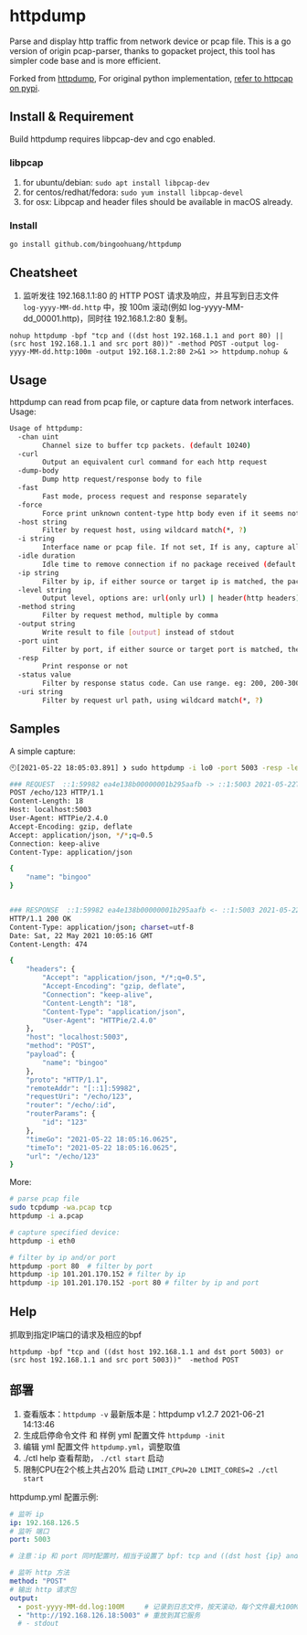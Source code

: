 # httpdump

Parse and display http traffic from network device or pcap file. This is a go version of origin pcap-parser, thanks to
gopacket project, this tool has simpler code base and is more efficient.

Forked from [httpdump](https://github.com/hsiafan/httpdump), For original python
implementation, [refer to httpcap on pypi](https://pypi.org/project/httpcap/).

## Install & Requirement

Build httpdump requires libpcap-dev and cgo enabled.

### libpcap

1. for ubuntu/debian: `sudo apt install libpcap-dev`
1. for centos/redhat/fedora: `sudo yum install libpcap-devel`
1. for osx: Libpcap and header files should be available in macOS already.

### Install

`go install github.com/bingoohuang/httpdump`

## Cheatsheet

1. 监听发往 192.168.1.1:80 的 HTTP POST 请求及响应，并且写到日志文件 `log-yyyy-MM-dd.http` 中，按 100m 滚动(例如 log-yyyy-MM-dd_00001.http)，同时往 192.168.1.2:80 复制。
   
`nohup httpdump -bpf "tcp and ((dst host 192.168.1.1 and port 80) || (src host 192.168.1.1 and src port 80))" -method POST -output log-yyyy-MM-dd.http:100m -output 192.168.1.2:80 2>&1 >> httpdump.nohup &`

## Usage

httpdump can read from pcap file, or capture data from network interfaces. Usage:

```sh
Usage of httpdump:
  -chan uint
        Channel size to buffer tcp packets. (default 10240)
  -curl
        Output an equivalent curl command for each http request
  -dump-body
        Dump http request/response body to file
  -fast
        Fast mode, process request and response separately
  -force
        Force print unknown content-type http body even if it seems not to be text content
  -host string
        Filter by request host, using wildcard match(*, ?)
  -i string
        Interface name or pcap file. If not set, If is any, capture all interface traffics (default "any")
  -idle duration
        Idle time to remove connection if no package received (default 4m0s)
  -ip string
        Filter by ip, if either source or target ip is matched, the packet will be processed
  -level string
        Output level, options are: url(only url) | header(http headers) | all(headers, and textuary http body) (default "header")
  -method string
        Filter by request method, multiple by comma
  -output string
        Write result to file [output] instead of stdout
  -port uint
        Filter by port, if either source or target port is matched, the packet will be processed.
  -resp
        Print response or not
  -status value
        Filter by response status code. Can use range. eg: 200, 200-300 or 200:300-400
  -uri string
        Filter by request url path, using wildcard match(*, ?)
```

## Samples

A simple capture:

```sh
🕙[2021-05-22 18:05:03.891] ❯ sudo httpdump -i lo0 -port 5003 -resp -level all

### REQUEST  ::1:59982 ea4e138b00000001b295aafb -> ::1:5003 2021-05-22T18:05:16.065566+08:00
POST /echo/123 HTTP/1.1
Content-Length: 18
Host: localhost:5003
User-Agent: HTTPie/2.4.0
Accept-Encoding: gzip, deflate
Accept: application/json, */*;q=0.5
Connection: keep-alive
Content-Type: application/json

{
    "name": "bingoo"
}


### RESPONSE  ::1:59982 ea4e138b00000001b295aafb <- ::1:5003 2021-05-22T18:05:16.065566+08:00 - 2021-05-22T18:05:16.065566+08:00 = 0s
HTTP/1.1 200 OK
Content-Type: application/json; charset=utf-8
Date: Sat, 22 May 2021 10:05:16 GMT
Content-Length: 474

{
    "headers": {
        "Accept": "application/json, */*;q=0.5",
        "Accept-Encoding": "gzip, deflate",
        "Connection": "keep-alive",
        "Content-Length": "18",
        "Content-Type": "application/json",
        "User-Agent": "HTTPie/2.4.0"
    },
    "host": "localhost:5003",
    "method": "POST",
    "payload": {
        "name": "bingoo"
    },
    "proto": "HTTP/1.1",
    "remoteAddr": "[::1]:59982",
    "requestUri": "/echo/123",
    "router": "/echo/:id",
    "routerParams": {
        "id": "123"
    },
    "timeGo": "2021-05-22 18:05:16.0625",
    "timeTo": "2021-05-22 18:05:16.0625",
    "url": "/echo/123"
}
```

More:

```sh
# parse pcap file
sudo tcpdump -wa.pcap tcp
httpdump -i a.pcap

# capture specified device:
httpdump -i eth0

# filter by ip and/or port
httpdump -port 80  # filter by port
httpdump -ip 101.201.170.152 # filter by ip
httpdump -ip 101.201.170.152 -port 80 # filter by ip and port
```

## Help

抓取到指定IP端口的请求及相应的bpf

`httpdump -bpf "tcp and ((dst host 192.168.1.1 and dst port 5003) or (src host 192.168.1.1 and src port 5003))"  -method POST`


## 部署

1. 查看版本：`httpdump -v` 最新版本是：httpdump v1.2.7 2021-06-21 14:13:46
1. 生成启停命令文件 和 样例 yml 配置文件  `httpdump -init`
2. 编辑 yml 配置文件 `httpdump.yml`，调整取值
3. ./ctl help 查看帮助， `./ctl start` 启动
4. 限制CPU在2个核上共占20% 启动 `LIMIT_CPU=20 LIMIT_CORES=2 ./ctl start`

httpdump.yml 配置示例:

```yml
# 监听 ip
ip: 192.168.126.5
# 监听 端口
port: 5003

# 注意：ip 和 port 同时配置时，相当于设置了 bpf: tcp and ((dst host {ip} and dst port {port}) or (src host {ip} and src port {port}))

# 监听 http 方法
method: "POST"
# 输出 http 请求包
output:
  - post-yyyy-MM-dd.log:100M     # 记录到日志文件，按天滚动，每个文件最大100M
  - "http://192.168.126.18:5003" # 重放到其它服务
  # - stdout
```
